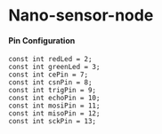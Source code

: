 # Nano-sensor-node

#### Pin Configuration

```
const int redLed = 2;
const int greenLed = 3;
const int cePin = 7;
const int csnPin = 8;
const int trigPin = 9;
const int echoPin = 10;
const int mosiPin = 11;
const int misoPin = 12;
const int sckPin = 13;
```

